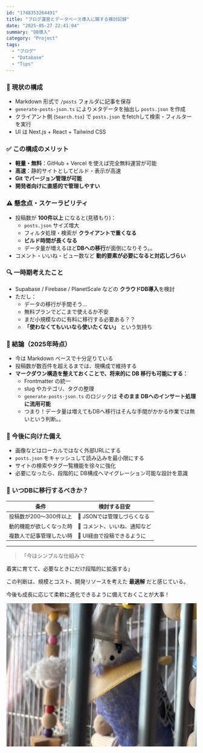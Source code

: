 ```yaml
---
id: "1748353264491"
title: "ブログ運営とデータベース導入に関する検討記録"
date: "2025-05-27 22:41:04"
summary: "DB導入"
category: "Project"
tags:
  - "ブログ"
  - "Database"
  - "Tips"
---
```


### 📝 現状の構成
- Markdown 形式で `/posts` フォルダに記事を保存
- `generate-posts-json.ts` によりメタデータを抽出し `posts.json` を作成
- クライアント側 (`Search.tsx`) で `posts.json` をfetchして検索・フィルターを実行
- UI は Next.js + React + Tailwind CSS

### ✅ この構成のメリット
- **軽量・無料**：GitHub + Vercel を使えば完全無料運営が可能
- **高速**：静的サイトとしてビルド・表示が高速
- **Git でバージョン管理が可能**
- **開発者向けに直感的で管理しやすい**

### ⚠️ 懸念点・スケーラビリティ
- 投稿数が **100件以上** になると(見積もり)：
  - `posts.json` サイズ増大
  - フィルタ処理・検索が **クライアントで重くなる**
  - **ビルド時間が長くなる**
  - データ量が増えるほど**DBへの移行**が面倒になりそう。。
- コメント・いいね・ビュー数など **動的要素が必要になると対応しづらい**

### 🔍 一時期考えたこと
- Supabase / Firebase / PlanetScale などの **クラウドDB導入**を検討
- ただし：
  - データの移行が手間そう…
  - 無料プランでどこまで使えるか不安
  - まだ小規模なのに有料に移行する必要ある？？
  - **「使わなくてもいいなら使いたくない」** という気持ち

### 🎯 結論（2025年時点）
- 今は Markdown ベースで十分足りている
- 投稿数が数百件を超えるまでは、現構成で維持する
- **マークダウン構造を整えておくことで、将来的に DB 移行も可能にする：**
  - Frontmatter の統一
  - slug やカテゴリ、タグの整理
  - `generate-posts-json.ts` のロジックは **そのまま DBへのインサート処理に流用可能**
  - つまり！データ量は増えてもDBへ移行はそんな手間がかかる作業では無いという判断。。

### 🔧 今後に向けた備え
- 画像などはローカルではなく外部URLにする
- `posts.json` をキャッシュして読み込みを最小限にする
- サイトの検索やタグ一覧機能を徐々に強化
- 必要になったら、段階的に DB構成へマイグレーション可能な設計を意識

### 🚀 いつDBに移行するべきか？

| 条件 | 検討する目安 |
|------|--------------|
| 投稿数が200〜300件以上 | 🔸 JSONでは管理しづらくなる |
| 動的機能が欲しくなった時 | 🔸 コメント、いいね、通知など |
| 複数人で記事管理したい時 | 🔸 UI経由で投稿できるように |

---

> 「今はシンプルな仕組みで

着実に育てて、必要なときにだけ段階的に拡張する」

この判断は、規模とコスト、開発リソースを考えた **最適解** だと感じている。

今後も成長に応じて柔軟に進化できるように備えておくことが大事！

![image](https://raw.githubusercontent.com/Kim-kyuho/kyulog/main/public/blog-images/SU1HXzYxNjEuanBl.jpeg)
